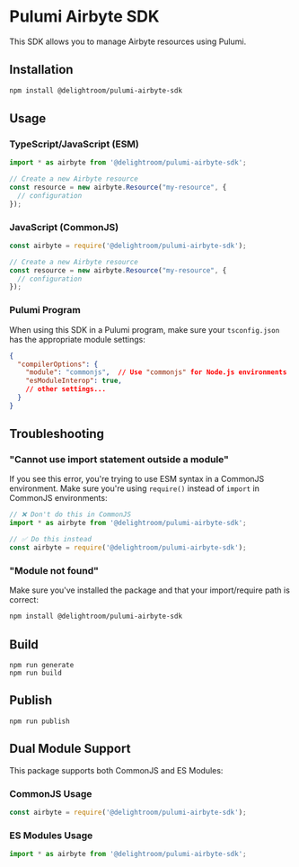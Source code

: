 # Pulumi Airbyte SDK

This SDK allows you to manage Airbyte resources using Pulumi.

## Installation

```bash
npm install @delightroom/pulumi-airbyte-sdk
```

## Usage

### TypeScript/JavaScript (ESM)

```typescript
import * as airbyte from '@delightroom/pulumi-airbyte-sdk';

// Create a new Airbyte resource
const resource = new airbyte.Resource("my-resource", {
  // configuration
});
```

### JavaScript (CommonJS)

```javascript
const airbyte = require('@delightroom/pulumi-airbyte-sdk');

// Create a new Airbyte resource
const resource = new airbyte.Resource("my-resource", {
  // configuration
});
```

### Pulumi Program

When using this SDK in a Pulumi program, make sure your `tsconfig.json` has the appropriate module settings:

```json
{
  "compilerOptions": {
    "module": "commonjs",  // Use "commonjs" for Node.js environments
    "esModuleInterop": true,
    // other settings...
  }
}
```

## Troubleshooting

### "Cannot use import statement outside a module"

If you see this error, you're trying to use ESM syntax in a CommonJS environment. Make sure you're using `require()` instead of `import` in CommonJS environments:

```javascript
// ❌ Don't do this in CommonJS
import * as airbyte from '@delightroom/pulumi-airbyte-sdk';

// ✅ Do this instead
const airbyte = require('@delightroom/pulumi-airbyte-sdk');
```

### "Module not found"

Make sure you've installed the package and that your import/require path is correct:

```bash
npm install @delightroom/pulumi-airbyte-sdk
```

## Build

```
npm run generate
npm run build
```

## Publish

```
npm run publish
```

## Dual Module Support

This package supports both CommonJS and ES Modules:

### CommonJS Usage
```js
const airbyte = require('@delightroom/pulumi-airbyte-sdk');
```

### ES Modules Usage
```js
import * as airbyte from '@delightroom/pulumi-airbyte-sdk';
```